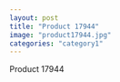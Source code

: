 ```yaml
---
layout: post
title: "Product 17944"
image: "product17944.jpg"
categories: "category1"
---
```

Product 17944
